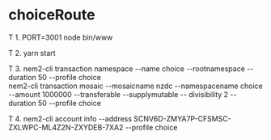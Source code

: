 # choiceRoute

T 1.
  PORT=3001 node bin/www
  
T 2.
  yarn start

T 3. 
  nem2-cli transaction namespace --name choice --rootnamespace --duration 50 --profile choice    
  nem2-cli transaction mosaic --mosaicname nzdc --namespacename choice --amount 1000000 --transferable --supplymutable --         divisibility 2 --duration  50 --profile choice


T 4.
  nem2-cli account info --address SCNV6D-ZMYA7P-CFSMSC-ZXLWPC-ML4Z2N-ZXYDEB-7XA2 --profile choice
